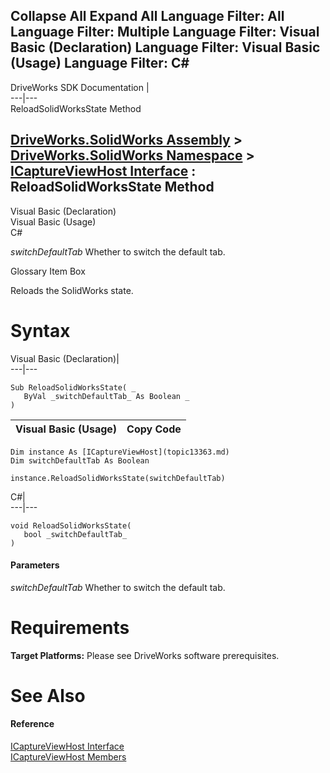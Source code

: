        

 Collapse All Expand All  Language Filter: All  Language Filter: Multiple  Language Filter: Visual Basic (Declaration) Language Filter: Visual Basic (Usage) Language Filter: C#  
---  
DriveWorks SDK Documentation  |   
---|---  
ReloadSolidWorksState Method   
  
[DriveWorks.SolidWorks Assembly](topic13342.md) > [DriveWorks.SolidWorks Namespace](topic13345.md) > [ICaptureViewHost Interface](topic13363.md) : ReloadSolidWorksState Method  
---  
  
Visual Basic (Declaration)    
Visual Basic (Usage)    
C# 

_switchDefaultTab_
    Whether to switch the default tab.

Glossary Item Box

Reloads the SolidWorks state. 

# Syntax

Visual Basic (Declaration)|   
---|---  
      
    
    Sub ReloadSolidWorksState( _
       ByVal _switchDefaultTab_ As Boolean _
    )   
  
Visual Basic (Usage)| Copy Code  
---|---  
      
    
    Dim instance As [ICaptureViewHost](topic13363.md)
    Dim switchDefaultTab As Boolean
     
    instance.ReloadSolidWorksState(switchDefaultTab)  
  
C#|   
---|---  
      
    
    void ReloadSolidWorksState( 
       bool _switchDefaultTab_
    )  
  
#### Parameters

 _switchDefaultTab_
    Whether to switch the default tab.

# Requirements

**Target Platforms:** Please see DriveWorks software prerequisites.

# See Also

#### Reference

[ICaptureViewHost Interface](topic13363.md)   
[ICaptureViewHost Members](topic13364.md)


